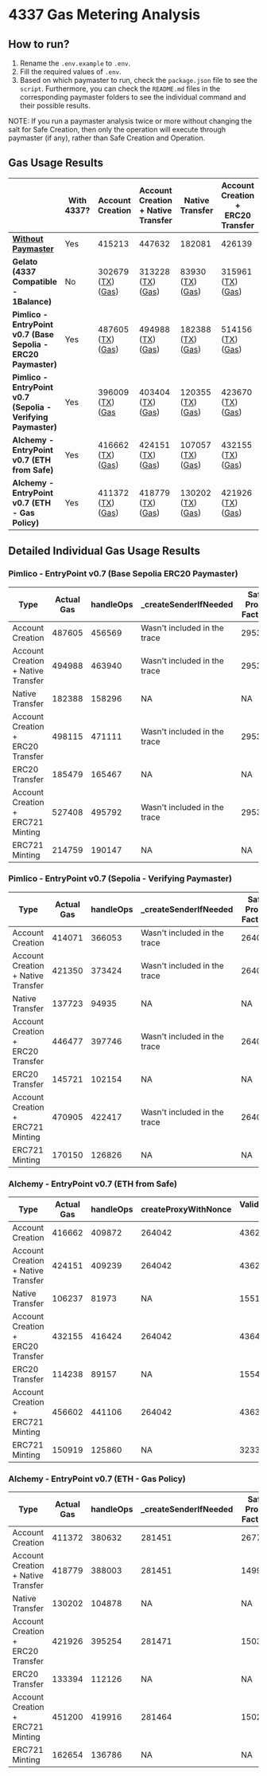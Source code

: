 # 4337 Gas Metering Analysis

## How to run?

1. Rename the `.env.example` to `.env`.
2. Fill the required values of `.env`.
3. Based on which paymaster to run, check the `package.json` file to see the `script`. Furthermore, you can check the `README.md` files in the corresponding paymaster folders to see the individual command and their possible results.

NOTE: If you run a paymaster analysis twice or more without changing the salt for Safe Creation, then only the operation will execute through paymaster (if any), rather than Safe Creation and Operation.

## Gas Usage Results

|                                                                  | **With 4337?** | **Account Creation**                                                                                                                                                                                                                                  | **Account Creation + Native Transfer**                                                                                                                                                                                                                | **Native Transfer**                                                                                                                                                                                                                                   | **Account Creation + ERC20 Transfer**                                                                                                                                                                                                                 | **ERC20 Transfer**                                                                                                                                                                                                                                    | **Account Creation + ERC721 Minting**                                                                                                                                                                                                                 | **ERC721 Minting**                                                                                                                                                                                                                                    |
|------------------------------------------------------------------|----------------|-------------------------------------------------------------------------------------------------------------------------------------------------------------------------------------------------------------------------------------------------------|-------------------------------------------------------------------------------------------------------------------------------------------------------------------------------------------------------------------------------------------------------|-------------------------------------------------------------------------------------------------------------------------------------------------------------------------------------------------------------------------------------------------------|-------------------------------------------------------------------------------------------------------------------------------------------------------------------------------------------------------------------------------------------------------|-------------------------------------------------------------------------------------------------------------------------------------------------------------------------------------------------------------------------------------------------------|-------------------------------------------------------------------------------------------------------------------------------------------------------------------------------------------------------------------------------------------------------|-------------------------------------------------------------------------------------------------------------------------------------------------------------------------------------------------------------------------------------------------------|
| **[Without Paymaster](../../modules/4337/test/gas/Gas.spec.ts)** | Yes            | 415213                                                                                                                                                                                                                                                | 447632                                                                                                                                                                                                                                                | 182081                                                                                                                                                                                                                                                | 426139                                                                                                                                                                                                                                                | 160575                                                                                                                                                                                                                                                | 467926                                                                                                                                                                                                                                                | 202374                                                                                                                                                                                                                                                |
| **Gelato (4337 Compatible - 1Balance)**                          | No             | 302679 ([TX](https://sepolia.basescan.org/tx/0x1b2f743dff63dfc6e01e18623cb8d692d4a1cf206008358fac3eaf8fd5957c91)) ([Gas](https://dashboard.tenderly.co/tx/base-sepolia/0x1b2f743dff63dfc6e01e18623cb8d692d4a1cf206008358fac3eaf8fd5957c91/gas-usage)) | 313228 ([TX](https://sepolia.basescan.org/tx/0xddbd655b8a11cf043c535c2d6dbe14aa82925d444a0d4bb5378670993ad1862c)) ([Gas](https://dashboard.tenderly.co/tx/base-sepolia/0xddbd655b8a11cf043c535c2d6dbe14aa82925d444a0d4bb5378670993ad1862c/gas-usage)) | 83930 ([TX](https://sepolia.basescan.org/tx/0x162b8817fe9cbbccb905c4b51cc25cbf2625afa1e5341087a4e79b9bb6834fc6)) ([Gas](https://dashboard.tenderly.co/tx/base-sepolia/0x162b8817fe9cbbccb905c4b51cc25cbf2625afa1e5341087a4e79b9bb6834fc6/gas-usage))  | 315961 ([TX](https://sepolia.basescan.org/tx/0x1043acb58c89667d26360f23532d6eee4ab927b20ba37035fb3ffb8cc71c224b)) ([Gas](https://dashboard.tenderly.co/tx/base-sepolia/0x1043acb58c89667d26360f23532d6eee4ab927b20ba37035fb3ffb8cc71c224b/gas-usage)) | 86852 ([TX](https://sepolia.basescan.org/tx/0x6c6ccadea5e54aa47b36c603132b315f1cf15e75e96c0376a7c76ae48f69a006)) ([Gas](https://dashboard.tenderly.co/tx/base-sepolia/0x6c6ccadea5e54aa47b36c603132b315f1cf15e75e96c0376a7c76ae48f69a006/gas-usage))  | 345284 ([TX](https://sepolia.basescan.org/tx/0xd49b482ff37f07f12fc1688a2af33b4451d63409fe547f9cf2e660422866da3e)) ([Gas](https://dashboard.tenderly.co/tx/base-sepolia/0xd49b482ff37f07f12fc1688a2af33b4451d63409fe547f9cf2e660422866da3e/gas-usage)) | 116159 ([TX](https://sepolia.basescan.org/tx/0x5814be99c937b6e7386f3526fe9f11fc1bf7a21180daf66ee2e44cc1e4d0da3d)) ([Gas](https://dashboard.tenderly.co/tx/base-sepolia/0x5814be99c937b6e7386f3526fe9f11fc1bf7a21180daf66ee2e44cc1e4d0da3d/gas-usage)) |
| **Pimlico - EntryPoint v0.7 (Base Sepolia - ERC20 Paymaster)**   | Yes            | 487605 ([TX](https://sepolia.basescan.org/tx/0xc44f5d2f26a71663f15f0c257bc557707179161578508c2c9a1095b53a69daa7)) ([Gas](https://dashboard.tenderly.co/tx/base-sepolia/0xc44f5d2f26a71663f15f0c257bc557707179161578508c2c9a1095b53a69daa7/gas-usage)) | 494988 ([TX](https://sepolia.basescan.org/tx/0xcbd6cbce4bb5ca257968fc583b401b66a6d4658ed75e5eabecc895db1305e647)) ([Gas](https://dashboard.tenderly.co/tx/base-sepolia/0xcbd6cbce4bb5ca257968fc583b401b66a6d4658ed75e5eabecc895db1305e647/gas-usage)) | 182388 ([TX](https://sepolia.basescan.org/tx/0xae8555a827966d28414a1110ac73ced970115a2e3c5a7400490b8fbc9dc42624)) ([Gas](https://dashboard.tenderly.co/tx/base-sepolia/0xae8555a827966d28414a1110ac73ced970115a2e3c5a7400490b8fbc9dc42624/gas-usage)) | 514156 ([TX](https://sepolia.basescan.org/tx/0x8302c8a2f381067855091c97d091bcfc566e4112a33e65b34fbfadb5c5318c66)) ([Gas](https://dashboard.tenderly.co/tx/base-sepolia/0x8302c8a2f381067855091c97d091bcfc566e4112a33e65b34fbfadb5c5318c66/gas-usage)) | 185479 ([TX](https://sepolia.basescan.org/tx/0xa1b9fc3edefc8cf824b37151d55aa0e7319ab8f8c3e2affd1aba4d19efba3a91)) ([Gas](https://dashboard.tenderly.co/tx/base-sepolia/0xa1b9fc3edefc8cf824b37151d55aa0e7319ab8f8c3e2affd1aba4d19efba3a91/gas-usage)) | 527408 ([TX](https://sepolia.basescan.org/tx/0xfca26170369c63b0c4c6abcb4bcb569376e180310a4f2c4b37dbf3b6de2a9fd5)) ([Gas](https://dashboard.tenderly.co/tx/base-sepolia/0xfca26170369c63b0c4c6abcb4bcb569376e180310a4f2c4b37dbf3b6de2a9fd5/gas-usage)) | 214759 ([TX](https://sepolia.basescan.org/tx/0xe5a0e1aa8f714e354730344b1110f0225993d6885d68d7b9c8e309da800190a1)) ([Gas](https://dashboard.tenderly.co/tx/base-sepolia/0xe5a0e1aa8f714e354730344b1110f0225993d6885d68d7b9c8e309da800190a1/gas-usage)) |
| **Pimlico - EntryPoint v0.7 (Sepolia - Verifying Paymaster)**    | Yes            | 396009 ([TX](https://sepolia.etherscan.io/tx/0x5a9119d67f76203ebfbdb641d7620d41242502cffa4a10b801a79a463ef60893)) ([Gas](https://dashboard.tenderly.co/tx/sepolia/0x5a9119d67f76203ebfbdb641d7620d41242502cffa4a10b801a79a463ef60893/gas-usage)       | 403404 ([TX](https://sepolia.etherscan.io/tx/0x9c92c03c6f6abee15c8b7857d1dfa0d3aec517b7d116ae6f8b1034e192667a75)) ([Gas](https://dashboard.tenderly.co/tx/sepolia/0x9c92c03c6f6abee15c8b7857d1dfa0d3aec517b7d116ae6f8b1034e192667a75/gas-usage))      | 120355 ([TX](https://sepolia.etherscan.io/tx/0xb01f64d8db284a6f05fa7083a242bb238f44a70e49a55d6046e99c2f9029dc3f)) ([Gas](https://dashboard.tenderly.co/tx/sepolia/0xb01f64d8db284a6f05fa7083a242bb238f44a70e49a55d6046e99c2f9029dc3f/gas-usage))      | 423670 ([TX](https://sepolia.etherscan.io/tx/0x2c23f209eb25208bb977fb81992dbc072201ab8d4d7dd2a2c527558c6d22a6b6)) ([Gas](https://dashboard.tenderly.co/tx/sepolia/0x2c23f209eb25208bb977fb81992dbc072201ab8d4d7dd2a2c527558c6d22a6b6/gas-usage))      | 123494 ([TX](https://sepolia.etherscan.io/tx/0x556a93d3481866744217adacc930c05544293053068ce3bba81d6af81b18d12e)) ([Gas](https://dashboard.tenderly.co/tx/sepolia/0x556a93d3481866744217adacc930c05544293053068ce3bba81d6af81b18d12e/gas-usage))      | 452929 ([TX](https://sepolia.etherscan.io/tx/0x45ee84ab39fed43d2d2399aaa3e9aa9ebe2a65691d80d4e169b0c6efd21ec3cb)) ([Gas](https://dashboard.tenderly.co/tx/sepolia/0x45ee84ab39fed43d2d2399aaa3e9aa9ebe2a65691d80d4e169b0c6efd21ec3cb/gas-usage))      | 152766 ([TX](https://sepolia.etherscan.io/tx/0x22b94bd700109d5d46b5f1da1414e5c582cc1bedc9418371d24e320bfc0d44eb)) ([Gas](https://dashboard.tenderly.co/tx/sepolia/0x22b94bd700109d5d46b5f1da1414e5c582cc1bedc9418371d24e320bfc0d44eb/gas-usage))      |
| **Alchemy - EntryPoint v0.7 (ETH from Safe)**                    | Yes            | 416662 ([TX](https://sepolia.etherscan.io/tx/0x2bb40b0b95fc3d05353999cc54914ef64a782bf293ce24d277692a1f1dfa6723)) ([Gas](https://dashboard.tenderly.co/tx/sepolia/0x2bb40b0b95fc3d05353999cc54914ef64a782bf293ce24d277692a1f1dfa6723/gas-usage))      | 424151 ([TX](https://sepolia.etherscan.io/tx/0x987d5135e1abe3549718a83864ef6c7836bc5fc6772511255d9b390590463cc1)) ([Gas](https://dashboard.tenderly.co/tx/sepolia/0x987d5135e1abe3549718a83864ef6c7836bc5fc6772511255d9b390590463cc1/gas-usage))      | 107057 ([TX](https://sepolia.etherscan.io/tx/0x19684108660cd6867d0da53e7e87676e2726294a81e848d83b36fcd13cfa2396)) ([Gas](https://dashboard.tenderly.co/tx/sepolia/0x19684108660cd6867d0da53e7e87676e2726294a81e848d83b36fcd13cfa2396/gas-usage))      | 432155 ([TX](https://sepolia.etherscan.io/tx/0xa969638360d89ea2c7252a6e1bd800b5d2f4d1f063be4de7fd74cadb67d82cdf)) ([Gas](https://dashboard.tenderly.co/tx/sepolia/0xa969638360d89ea2c7252a6e1bd800b5d2f4d1f063be4de7fd74cadb67d82cdf/gas-usage))      | 114238 ([TX](https://sepolia.etherscan.io/tx/0x635a84cf3badd0a47daeb47b4aea9c20dcf69f6056cea96bb4d227c8b4d42c54)) ([Gas](https://dashboard.tenderly.co/tx/sepolia/0x635a84cf3badd0a47daeb47b4aea9c20dcf69f6056cea96bb4d227c8b4d42c54/gas-usage))      | 456602 ([TX](https://sepolia.etherscan.io/tx/0x53f1b1f500fcae32f613af858790fa7d3dfbad594cec3ca492714179c1488cba)) ([Gas](https://dashboard.tenderly.co/tx/sepolia/0x53f1b1f500fcae32f613af858790fa7d3dfbad594cec3ca492714179c1488cba/gas-usage))      | 150919 ([TX](https://sepolia.etherscan.io/tx/0x4ca92a0bb5cac27b6977823b39feed2f30a7e6705e775975abb8a891db92529d)) ([Gas](https://dashboard.tenderly.co/tx/sepolia/0x4ca92a0bb5cac27b6977823b39feed2f30a7e6705e775975abb8a891db92529d/gas-usage))      |
| **Alchemy - EntryPoint v0.7 (ETH - Gas Policy)**                 | Yes            | 411372 ([TX](https://sepolia.etherscan.io/tx/0xcbb2c3c49b9d72d9ecf692308d69a8ad797ab5b1c6603f4fad989f966d692af1)) ([Gas](https://dashboard.tenderly.co/tx/sepolia/0xcbb2c3c49b9d72d9ecf692308d69a8ad797ab5b1c6603f4fad989f966d692af1/gas-usage))      | 418779 ([TX](https://sepolia.etherscan.io/tx/0x49fbedf833cfecf9db7de56c61d4227292723115520600dbc3711da5e6a85672)) ([Gas](https://dashboard.tenderly.co/tx/sepolia/0x49fbedf833cfecf9db7de56c61d4227292723115520600dbc3711da5e6a85672/gas-usage))      | 130202 ([TX](https://sepolia.etherscan.io/tx/0x35f1e5b04d988e4614a17609190b3e21b0a9892f78da9f400248cfb3b5afde9a)) ([Gas](https://dashboard.tenderly.co/tx/sepolia/0x35f1e5b04d988e4614a17609190b3e21b0a9892f78da9f400248cfb3b5afde9a/gas-usage))      | 421926 ([TX](https://sepolia.etherscan.io/tx/0x7dda913ae986d49c4322f414102ae374441a40adb4b33727e568ba140904d52a)) ([Gas](https://dashboard.tenderly.co/tx/sepolia/0x7dda913ae986d49c4322f414102ae374441a40adb4b33727e568ba140904d52a/gas-usage))      | 133394 ([TX](https://sepolia.etherscan.io/tx/0xe34902ebd5377cac04c47d142f6ca2de558df63a7e0c6541f704df651b7cfcb1)) ([Gas](https://dashboard.tenderly.co/tx/sepolia/0xe34902ebd5377cac04c47d142f6ca2de558df63a7e0c6541f704df651b7cfcb1/gas-usage))      | 451200 ([TX](https://sepolia.etherscan.io/tx/0xb1253508bc4ca5ce41222b15b0e7bf03b2273bcb09d93e1d6d6a5ea39b43ee84)) ([Gas](https://dashboard.tenderly.co/tx/sepolia/0xb1253508bc4ca5ce41222b15b0e7bf03b2273bcb09d93e1d6d6a5ea39b43ee84/gas-usage))      | 162654 ([TX](https://sepolia.etherscan.io/tx/0xd13fb70626a26aaa02e0389cd9347c1c0d8d8ed9ee794a61c5d3eea4b36e239a)) ([Gas](https://dashboard.tenderly.co/tx/sepolia/0xd13fb70626a26aaa02e0389cd9347c1c0d8d8ed9ee794a61c5d3eea4b36e239a/gas-usage))      |

## Detailed Individual Gas Usage Results

### Pimlico - EntryPoint v0.7 (Base Sepolia ERC20 Paymaster)

| Type                               | Actual Gas | handleOps | \_createSenderIfNeeded       | Safe Proxy Factory | ValidateUserOp (Safe) | \_executeUserOp | executeUserOp (Safe) | execTransactionFromModule |
| ---------------------------------- | ---------- | --------- | ---------------------------- | ------------------ | --------------------- | --------------- | -------------------- | ------------------------- |
| Account Creation                   | 487605     | 456569    | Wasn't included in the trace | 295395             | 11856                 | 24381           | 6424                 | 4411                      |
| Account Creation + Native Transfer | 494988     | 463940    | Wasn't included in the trace | 295395             | 11856                 | 31752           | 13795                | 11782                     |
| Native Transfer                    | 182388     | 158296    | NA                           | NA                 | 15536                 | 33798           | 15795                | 13782                     |
| Account Creation + ERC20 Transfer  | 498115     | 471111    | Wasn't included in the trace | 295395             | 11883                 | 38804           | 20784                | 18528                     |
| ERC20 Transfer                     | 185479     | 165467    | NA                           | NA                 | 15536                 | 40850           | 22784                | 20528                     |
| Account Creation + ERC721 Minting  | 527408     | 495792    | Wasn't included in the trace | 295395             | 11874                 | 63524           | 45525                | 43351                     |
| ERC721 Minting                     | 214759     | 190147    | NA                           | NA                 | 15554                 | 65570           | 47525                | 45351                     |

### Pimlico - EntryPoint v0.7 (Sepolia - Verifying Paymaster)

| Type                               | Actual Gas | handleOps | \_createSenderIfNeeded       | Safe Proxy Factory | ValidateUserOp (Safe) | \_executeUserOp | executeUserOp (Safe) | execTransactionFromModule |
| ---------------------------------- | ---------- | --------- | ---------------------------- | ------------------ | --------------------- | --------------- | -------------------- | ------------------------- |
| Account Creation                   | 414071     | 366053    | Wasn't included in the trace | 264042             | 11771                 | 14542           | 6424                 | 4411                      |
| Account Creation + Native Transfer | 421350     | 373424    | Wasn't included in the trace | 264042             | 11771                 | 21913           | 13795                | 11782                     |
| Native Transfer                    | 137723     | 94935     | NA                           | NA                 | 15572                 | 23930           | 15795                | 13782                     |
| Account Creation + ERC20 Transfer  | 446477     | 397746    | Wasn't included in the trace | 264042             | 11798                 | 46088           | 37906                | 35650                     |
| ERC20 Transfer                     | 145721     | 102154    | NA                           | NA                 | 15599                 | 31004           | 22806                | 20550                     |
| Account Creation + ERC721 Minting  | 470905     | 422417    | Wasn't included in the trace | 264042             | 11789                 | 70808           | 62647                | 60473                     |
| ERC721 Minting                     | 170150     | 126826    | NA                           | NA                 | 15590                 | 55724           | 47547                | 45373                     |

### Alchemy - EntryPoint v0.7 (ETH from Safe)

| Type                               | Actual Gas | handleOps | createProxyWithNonce | ValidateUserOp (Safe) | \_executeUserOp | executeUserOp (Safe) | execTransactionFromModule |
|------------------------------------|------------|-----------|----------------------|-----------------------|-----------------|----------------------|---------------------------|
| Account Creation                   | 416662     | 409872    | 264042               | 43620                 | 34416           | 6424                 | 4411                      |
| Account Creation + Native Transfer | 424151     | 409239    | 264042               | 43620                 | 41787           | 13795                | 11782                     |
| Native Transfer                    | 106237     | 81973     | NA                   | 15518                 | 23893           | 15795                | 13782                     |
| Account Creation + ERC20 Transfer  | 432155     | 416424    | 264042               | 43647                 | 48862           | 20806                | 18550                     |
| ERC20 Transfer                     | 114238     | 89157     | NA                   | 15545                 | 30969           | 22806                | 20550                     |
| Account Creation + ERC721 Minting  | 456602     | 441106    | 264042               | 43638                 | 73582           | 45547                | 43373                     |
| ERC721 Minting                     | 150919     | 125860    | NA                   | 32339                 | 53689           | 45547                | 43373                     |

### Alchemy - EntryPoint v0.7 (ETH - Gas Policy)

| Type                               | Actual Gas | handleOps | \_createSenderIfNeeded | Safe Proxy Factory | ValidateUserOp (Safe) | \_executeUserOp | executeUserOp (Safe) | execTransactionFromModule |
| ---------------------------------- | ---------- | --------- | ---------------------- | ------------------ | --------------------- | --------------- | -------------------- | ------------------------- |
| Account Creation                   | 411372     | 380632    | 281451                 | 267761             | 14992                 | 14932           | 7015                 | 4411                      |
| Account Creation + Native Transfer | 418779     | 388003    | 281451                 | 14992              | 22303                 | 14386           | 11782                |                           |
| Native Transfer                    | 130202     | 104878    | NA                     | NA                 | 15320                 | 24310           | 16386                | 15795                     |
| Account Creation + ERC20 Transfer  | 421926     | 395254    | 281471                 | 15038              | 29378                 | 21415           | 20806                | 18550                     |
| ERC20 Transfer                     | 133394     | 112126    | NA                     | NA                 | 20618                 | 31385           | 23415                | 20550                     |
| Account Creation + ERC721 Minting  | 451200     | 419916    | 281464                 | 15023              | 54097                 | 46150           |                      | 43373                     |
| ERC721 Minting                     | 162654     | 136786    | NA                     | NA                 | 20603                 | 56103           | 48150                | 45373                     |
